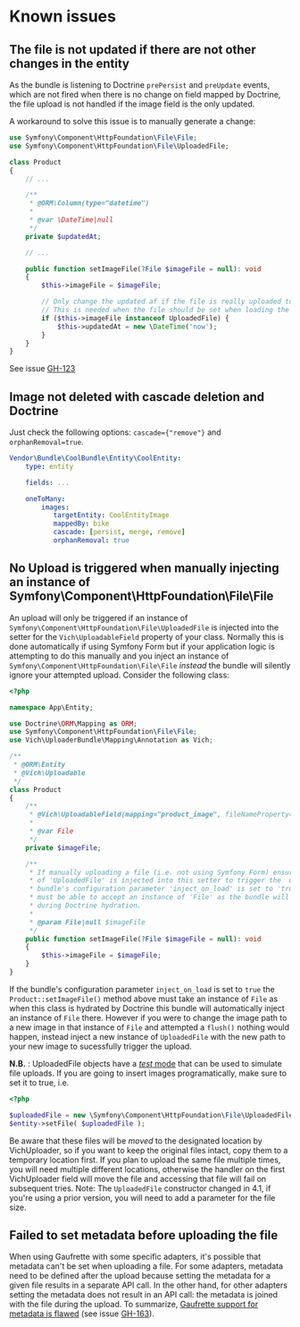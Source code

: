 Known issues
============

## The file is not updated if there are not other changes in the entity

As the bundle is listening to Doctrine `prePersist` and `preUpdate` events, which are not fired
when there is no change on field mapped by Doctrine, the file upload is not handled if the image field
is the only updated.

A workaround to solve this issue is to manually generate a change:

```php
use Symfony\Component\HttpFoundation\File\File;
use Symfony\Component\HttpFoundation\File\UploadedFile;

class Product
{
    // ...

    /**
     * @ORM\Column(type="datetime")
     *
     * @var \DateTime|null
     */
    private $updatedAt;

    // ...

    public function setImageFile(?File $imageFile = null): void
    {
        $this->imageFile = $imageFile;

        // Only change the updated af if the file is really uploaded to avoid database updates.
        // This is needed when the file should be set when loading the entity.
        if ($this->imageFile instanceof UploadedFile) {
            $this->updatedAt = new \DateTime('now');
        }
    }
}
```
See issue [GH-123](https://github.com/dustin10/VichUploaderBundle/issues/123)

## Image not deleted with cascade deletion and Doctrine

Just check the following options: `cascade={"remove"}` and `orphanRemoval=true`.

```yaml
Vendor\Bundle\CoolBundle\Entity\CoolEntity:
    type: entity

    fields: ...

    oneToMany:
        images:
           targetEntity: CoolEntityImage
           mappedBy: bike
           cascade: [persist, merge, remove]
           orphanRemoval: true
```

## No Upload is triggered when manually injecting an instance of Symfony\Component\HttpFoundation\File\File

An upload will only be triggered if an instance of `Symfony\Component\HttpFoundation\File\UploadedFile`
is injected into the setter for the `Vich\UploadableField` property of your class. Normally this is done
automatically if using Symfony Form but if your application logic is attempting to do this manually and you
inject an instance of `Symfony\Component\HttpFoundation\File\File` *instead* the bundle will silently ignore
your attempted upload.
Consider the following class:

``` php
<?php

namespace App\Entity;

use Doctrine\ORM\Mapping as ORM;
use Symfony\Component\HttpFoundation\File\File;
use Vich\UploaderBundle\Mapping\Annotation as Vich;

/**
 * @ORM\Entity
 * @Vich\Uploadable
 */
class Product
{
    /**
     * @Vich\UploadableField(mapping="product_image", fileNameProperty="imageName")
     *
     * @var File
     */
    private $imageFile;

    /**
     * If manually uploading a file (i.e. not using Symfony Form) ensure an instance
     * of 'UploadedFile' is injected into this setter to trigger the  update. If this
     * bundle's configuration parameter 'inject_on_load' is set to 'true' this setter
     * must be able to accept an instance of 'File' as the bundle will inject one here
     * during Doctrine hydration.
     *
     * @param File|null $imageFile
     */
    public function setImageFile(?File $imageFile = null): void
    {
        $this->imageFile = $imageFile;
    }
}
```

If the bundle's configuration parameter `inject_on_load` is set to `true` the `Product::setImageFile()`
method above must take an instance of `File` as when this class is hydrated by Doctrine this
bundle will automatically inject an instance of `File` there. However if you were to change
the image path to a new image in that instance of `File` and attempted a `flush()` nothing
would happen, instead inject a new instance of `UploadedFile` with the new path to your new
image to sucessfully trigger the upload.

**N.B.** : UploadedFile objects have a [*test* mode](http://api.symfony.com/5.0/Symfony/Component/HttpFoundation/File/UploadedFile.html#method___construct) that can be used to simulate file uploads.
If you are going to insert images programatically, make sure to set it to true, i.e.
``` php
<?php

$uploadedFile = new \Symfony\Component\HttpFoundation\File\UploadedFile($filePath, basename($filePath), null, null, true);
$entity->setFile( $uploadedFile );
```
Be aware that these files will be _moved_ to the designated location by VichUploader, so if you want to keep the original files intact, copy them to a temporary location first. If you plan to upload the same file multiple times, you will need multiple different locations, otherwise the handler on the first VichUploader field will move the file and accessing that file will fail on subsequent tries.
Note: The `UploadedFile` constructor changed in 4.1, if you're using a prior version, you will need to add a parameter for the file size.

## Failed to set metadata before uploading the file

When using Gaufrette with some specific adapters, it's possible that metadata can't be set when uploading a file.
For some adapters, metadata need to be defined after the upload because setting the metadata for a given file results in a separate API call. In the other hand, for other adapters setting the metadata does not result in an API call: the metadata is joined with the file during the upload.
To summarize, [Gaufrette support for metadata is flawed](https://github.com/KnpLabs/Gaufrette/issues/108) (see issue [GH-163](https://github.com/dustin10/VichUploaderBundle/issues/163)).
